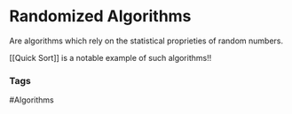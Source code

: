 # Randomized Algorithms 
Are algorithms which rely on the statistical proprieties of random numbers. 

[[Quick Sort]] is a notable example of such algorithms!!

### Tags 
#Algorithms 

